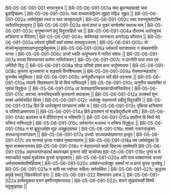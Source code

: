 BR-05-06-091-001  	भगवानुवाच ||
BR-05-06-091-001a	यथा ब्रूयान्महाप्राज्ञो यथा ब्रूयाद्विचक्षणः |
BR-05-06-091-001c	यथा वाच्यस्त्वद्विधेन सुहृदा मद्विधः सुहृत् ||
BR-05-06-091-002a	धर्मार्थयुक्तं तथ्यं च यथा त्वय्युपपद्यते |
BR-05-06-091-002c	तथा वचनमुक्तोऽस्मि त्वयैतत्पितृमातृवत् ||
BR-05-06-091-003a	सत्यं प्राप्तं च युक्तं चाप्येवमेव यथात्थ माम् |
BR-05-06-091-003c	शृणुष्वागमने हेतुं विदुरावहितो भव ||
BR-05-06-091-004a	दौरात्म्यं धार्तराष्ट्रस्य क्षत्रियाणां च वैरिताम् |
BR-05-06-091-004c	सर्वमेतदहं जानन्क्षत्तः प्राप्तोऽद्य कौरवान् ||
BR-05-06-091-005a	पर्यस्तां पृथिवीं सर्वां साश्वां सरथकुञ्जराम् |
BR-05-06-091-005c	यो मोचयेन्मृत्युपाशात्प्राप्नुयाद्धर्ममुत्तमम् ||
BR-05-06-091-006a	धर्मकार्यं यतञ्शक्त्या न चेच्छक्नोति मानवः |
BR-05-06-091-006c	प्राप्तो भवति तत्पुण्यमत्र मे नास्ति संशयः ||
BR-05-06-091-007a	मनसा चिन्तयन्पापं कर्मणा नाभिरोचयन् |
BR-05-06-091-007c	न प्राप्नोति फलं तस्य एवं धर्मविदो विदुः ||
BR-05-06-091-008a	सोऽहं यतिष्ये प्रशमं क्षत्तः कर्तुममायया |
BR-05-06-091-008c	कुरूणां सृञ्जयानां च सङ्ग्रामे विनशिष्यताम् ||
BR-05-06-091-009a	सेयमापन्महाघोरा कुरुष्वेव समुत्थिता |
BR-05-06-091-009c	कर्णदुर्योधनकृता सर्वे ह्येते तदन्वयाः ||
BR-05-06-091-010a	व्यसनैः क्लिश्यमानं हि यो मित्रं नाभिपद्यते |
BR-05-06-091-010c	अनुनीय यथाशक्ति तं नृशंसं विदुर्बुधाः ||
BR-05-06-091-011a	आ केशग्रहणान्मित्रमकार्यात्संनिवर्तयन् |
BR-05-06-091-011c	अवाच्यः कस्यचिद्भवति कृतयत्नो यथाबलम् ||
BR-05-06-091-012a	तत्समर्थं शुभं वाक्यं धर्मार्थसहितं हितम् |
BR-05-06-091-012c	धार्तराष्ट्रः सहामात्यो ग्रहीतुं विदुरार्हति ||
BR-05-06-091-013a	हितं हि धार्तराष्ट्राणां पाण्डवानां तथैव च |
BR-05-06-091-013c	पृथिव्यां क्षत्रियाणां च यतिष्येऽहममायया ||
BR-05-06-091-014a	हिते प्रयतमानं मां शङ्केद्दुर्योधनो यदि |
BR-05-06-091-014c	हृदयस्य च मे प्रीतिरानृण्यं च भविष्यति ||
BR-05-06-091-015a	ज्ञातीनां हि मिथो भेदे यन्मित्रं नाभिपद्यते |
BR-05-06-091-015c	सर्वयत्नेन मध्यस्थं न तन्मित्रं विदुर्बुधाः ||
BR-05-06-091-016a	न मां ब्रूयुरधर्मज्ञा मूढा असुहृदस्तथा |
BR-05-06-091-016c	शक्तो नावारयत्कृष्णः संरब्धान्कुरुपाण्डवान् ||
BR-05-06-091-017a	उभयोः साधयन्नर्थमहमागत इत्युत |
BR-05-06-091-017c	तत्र यत्नमहं कृत्वा गच्छेयं नृष्ववाच्यताम् ||
BR-05-06-091-018a	मम धर्मार्थयुक्तं हि श्रुत्वा वाक्यमनामयम्
BR-05-06-091-018c	न चेदादास्यते बालो दिष्टस्य वशमेष्यति
BR-05-06-091-019a	अहापयन्पाण्डवार्थं यथावच्छमं कुरूणां यदि चाचरेयम्
BR-05-06-091-019c	पुण्यं च मे स्याच्चरितं महार्थं मुच्येरंश्च कुरवो मृत्युपाशात् |
BR-05-06-091-020a	अपि वाचं भाषमाणस्य काव्यां धर्मारामामर्थवतीमहिंस्राम् |
BR-05-06-091-020c	अवेक्षेरन्धार्तराष्ट्राः समर्थां मां च प्राप्तं कुरवः पूजयेयुः |
BR-05-06-091-021a	न चापि मम पर्याप्ताः सहिताः सर्वपार्थिवाः |
BR-05-06-091-021c	क्रुद्धस्य प्रमुखे स्थातुं सिंहस्येवेतरे मृगाः ||
BR-05-06-091-022  	वैशम्पायन उवाच ||
BR-05-06-091-022a	इत्येवमुक्त्वा वचनं वृष्णीनामृषभस्तदा |
BR-05-06-091-022c	शयने सुखसंस्पर्शे शिश्ये यदुसुखावहः ||
